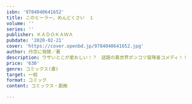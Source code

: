 ```yaml
---
isbn: '9784040641652'
title: このヒーラー、めんどくさい　１
volume: ''
series: ''
publisher: ＫＡＤＯＫＡＷＡ
pubdate: '2020-02-21'
cover: 'https://cover.openbd.jp/9784040641652.jpg'
author: 丹念に発酵／著
description: ウザいとこが愛おしい！？　話題の異世界ポンコツ冒険者コメディ！！
price: '630'
genre: コミックス(書)
target: 一般
format: コミック
content: コミックス・劇画

---
```

